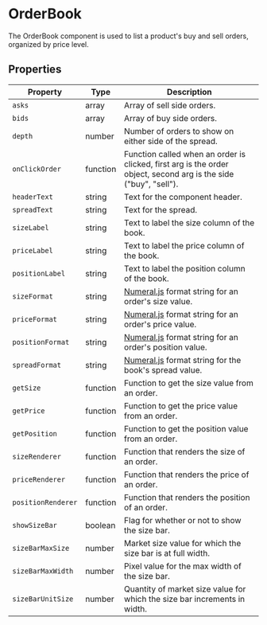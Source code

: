 # OrderBook
The OrderBook component is used to list a product's buy and sell orders, organized by price level.

## Properties
| Property | Type | Description |
| --- | --- | --- |
| `asks` | array | Array of sell side orders. |
| `bids` | array | Array of buy side orders. |
| `depth` | number | Number of orders to show on either side of the spread. |
| `onClickOrder` | function | Function called when an order is clicked, first arg is the order object, second arg is the side ("buy", "sell"). |
| `headerText` | string | Text for the component header. |
| `spreadText` | string | Text for the spread. |
| `sizeLabel` | string | Text to label the size column of the book. |
| `priceLabel` | string | Text to label the price column of the book. |
| `positionLabel` | string | Text to label the position column of the book. |
| `sizeFormat` | string | [Numeral.js](http://numeraljs.com/#format) format string for an order's size value. |
| `priceFormat` | string | [Numeral.js](http://numeraljs.com/#format) format string for an order's price value. |
| `positionFormat` | string | [Numeral.js](http://numeraljs.com/#format) format string for an order's position value. |
| `spreadFormat` | string | [Numeral.js](http://numeraljs.com/#format) format string for the book's spread value. |
| `getSize` | function | Function to get the size value from an order. |
| `getPrice` | function | Function to get the price value from an order. |
| `getPosition` | function | Function to get the position value from an order. |
| `sizeRenderer` | function | Function that renders the size of an order. |
| `priceRenderer` | function | Function that renders the price of an order. |
| `positionRenderer` | function | Function that renders the position of an order. |
| `showSizeBar` | boolean | Flag for whether or not to show the size bar. |
| `sizeBarMaxSize` | number | Market size value for which the size bar is at full width. |
| `sizeBarMaxWidth` | number | Pixel value for the max width of the size bar. |
| `sizeBarUnitSize` | number | Quantity of market size value for which the size bar increments in width. |
